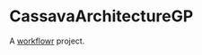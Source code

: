 # CassavaArchitectureGP

A [workflowr][] project.

[workflowr]: https://github.com/jdblischak/workflowr
